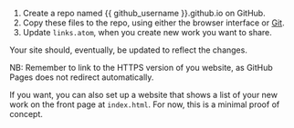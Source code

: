 1. Create a repo named {{ github_username }}.github.io on GitHub.
2. Copy these files to the repo, using either the browser interface or [Git][].
3. Update `links.atom`, when you create new work you want to share.

Your site should, eventually, be updated to reflect the changes.

NB: Remember to link to the HTTPS version of you website, as GitHub Pages does not redirect automatically.

If you want, you can also set up a website that shows a list of your new work on the front page at `index.html`. For now, this is a minimal proof of concept.


[Git]: https://pages.github.com
